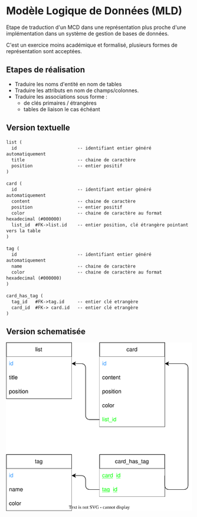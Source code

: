 # Modèle Logique de Données (MLD)

Etape de traduction d'un MCD dans une représentation plus proche d'une implémentation dans un système de gestion de bases de données.

C'est un exercice moins académique et formalisé, plusieurs formes de représentation sont acceptées.

## Etapes de réalisation

- Traduire les noms d'entité en nom de tables
- Traduire les attributs en nom de champs/colonnes.
- Traduire les associations sous forme : 
  - de clés primaires / étrangères
  - tables de liaison le cas échéant

## Version textuelle

```
list (
  id                       -- identifiant entier généré automatiquement
  title                    -- chaine de caractère
  position                 -- entier positif
)

card (
  id                       -- identifiant entier généré automatiquement
  content                  -- chaine de caractère
  position                 -- entier positif
  color                    -- chaine de caractère au format hexadecimal (#000000)
  list_id  #FK->list.id    -- entier position, clé étrangère pointant vers la table 
)

tag (
  id                       -- identifiant entier généré automatiquement
  name                     -- chaine de caractère
  color                    -- chaine de caractère au format hexadecimal (#000000)
)

card_has_tag (
  tag_id   #FK->tag.id     -- entier clé etrangère
  card_id  #FK-> card.id   -- entier clé etrangère
)
```

## Version schematisée

![MLD](./mld.drawio.svg)
